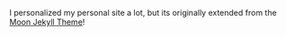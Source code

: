 I personalized my personal site a lot, but its originally extended from the [Moon Jekyll Theme](https://taylantatli.github.io/Moon/)!

